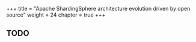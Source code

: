 +++
title = "Apache ShardingSphere architecture evolution driven by open source"
weight = 24
chapter = true
+++

## TODO